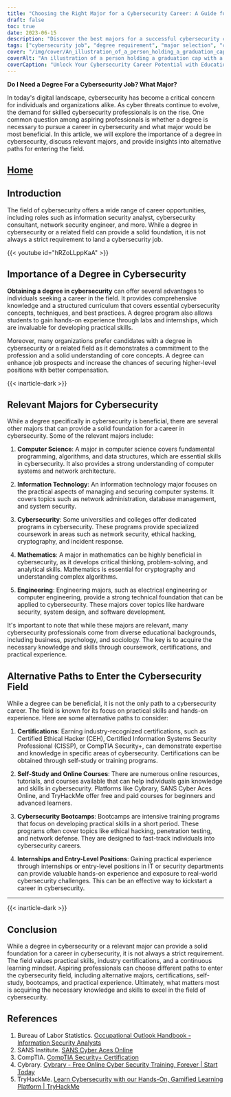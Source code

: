 ```yaml
---
title: "Choosing the Right Major for a Cybersecurity Career: A Guide for Aspiring Professionals"
draft: false
toc: true
date: 2023-06-15
description: "Discover the best majors for a successful cybersecurity career and learn how to navigate the path to becoming a skilled professional."
tags: ["cybersecurity job", "degree requirement", "major selection", "cybersecurity career path", "information security", "cyber threats", "career opportunities", "skills development", "industry certifications", "cybersecurity bootcamps", "self-study options", "online courses", "internship programs", "entry-level positions", "cybersecurity jobs", "cybersecurity education", "career guidance", "cybersecurity pathways", "best majors for cybersecurity", "cybersecurity curriculum", "information technology major", "computer science major", "mathematics major", "engineering major", "business and cybersecurity", "psychology and cybersecurity", "sociology and cybersecurity", "job prospects in cybersecurity", "practical skills in cybersecurity", "continuous learning in cybersecurity", "demand for cybersecurity professionals"]
cover: "/img/cover/An_illustration_of_a_person_holding_a_graduation_cap_with.png"
coverAlt: "An illustration of a person holding a graduation cap with a shield representing cybersecurity, symbolizing the need for education and skills in the field of cybersecurity. --aspect 16:9"
coverCaption: "Unlock Your Cybersecurity Career Potential with Education and Skills."
---
```


**Do I Need a Degree For a Cybersecurity Job? What Major?**

In today's digital landscape, cybersecurity has become a critical concern for individuals and organizations alike. As cyber threats continue to evolve, the demand for skilled cybersecurity professionals is on the rise. One common question among aspiring professionals is whether a degree is necessary to pursue a career in cybersecurity and what major would be most beneficial. In this article, we will explore the importance of a degree in cybersecurity, discuss relevant majors, and provide insights into alternative paths for entering the field.

## [Home](/cyber-security-career-playbook-start/)

## Introduction

The field of cybersecurity offers a wide range of career opportunities, including roles such as information security analyst, cybersecurity consultant, network security engineer, and more. While a degree in cybersecurity or a related field can provide a solid foundation, it is not always a strict requirement to land a cybersecurity job.

{{< youtube id="hRZoLLppKaA" >}}

## Importance of a Degree in Cybersecurity

**Obtaining a degree in cybersecurity** can offer several advantages to individuals seeking a career in the field. It provides comprehensive knowledge and a structured curriculum that covers essential cybersecurity concepts, techniques, and best practices. A degree program also allows students to gain hands-on experience through labs and internships, which are invaluable for developing practical skills.

Moreover, many organizations prefer candidates with a degree in cybersecurity or a related field as it demonstrates a commitment to the profession and a solid understanding of core concepts. A degree can enhance job prospects and increase the chances of securing higher-level positions with better compensation.

{{< inarticle-dark >}}

## Relevant Majors for Cybersecurity

While a degree specifically in cybersecurity is beneficial, there are several other majors that can provide a solid foundation for a career in cybersecurity. Some of the relevant majors include:

1. **Computer Science**: A major in computer science covers fundamental programming, algorithms, and data structures, which are essential skills in cybersecurity. It also provides a strong understanding of computer systems and network architecture.

2. **Information Technology**: An information technology major focuses on the practical aspects of managing and securing computer systems. It covers topics such as network administration, database management, and system security.

3. **Cybersecurity**: Some universities and colleges offer dedicated programs in cybersecurity. These programs provide specialized coursework in areas such as network security, ethical hacking, cryptography, and incident response.

4. **Mathematics**: A major in mathematics can be highly beneficial in cybersecurity, as it develops critical thinking, problem-solving, and analytical skills. Mathematics is essential for cryptography and understanding complex algorithms.

5. **Engineering**: Engineering majors, such as electrical engineering or computer engineering, provide a strong technical foundation that can be applied to cybersecurity. These majors cover topics like hardware security, system design, and software development.

It's important to note that while these majors are relevant, many cybersecurity professionals come from diverse educational backgrounds, including business, psychology, and sociology. The key is to acquire the necessary knowledge and skills through coursework, certifications, and practical experience.

## Alternative Paths to Enter the Cybersecurity Field

While a degree can be beneficial, it is not the only path to a cybersecurity career. The field is known for its focus on practical skills and hands-on experience. Here are some alternative paths to consider:

1. **Certifications**: Earning industry-recognized certifications, such as Certified Ethical Hacker (CEH), Certified Information Systems Security Professional (CISSP), or CompTIA Security+, can demonstrate expertise and knowledge in specific areas of cybersecurity. Certifications can be obtained through self-study or training programs.

2. **Self-Study and Online Courses**: There are numerous online resources, tutorials, and courses available that can help individuals gain knowledge and skills in cybersecurity. Platforms like Cybrary, SANS Cyber Aces Online, and TryHackMe offer free and paid courses for beginners and advanced learners.

3. **Cybersecurity Bootcamps**: Bootcamps are intensive training programs that focus on developing practical skills in a short period. These programs often cover topics like ethical hacking, penetration testing, and network defense. They are designed to fast-track individuals into cybersecurity careers.

4. **Internships and Entry-Level Positions**: Gaining practical experience through internships or entry-level positions in IT or security departments can provide valuable hands-on experience and exposure to real-world cybersecurity challenges. This can be an effective way to kickstart a career in cybersecurity.

______

{{< inarticle-dark >}}
## Conclusion

While a degree in cybersecurity or a relevant major can provide a solid foundation for a career in cybersecurity, it is not always a strict requirement. The field values practical skills, industry certifications, and a continuous learning mindset. Aspiring professionals can choose different paths to enter the cybersecurity field, including alternative majors, certifications, self-study, bootcamps, and practical experience. Ultimately, what matters most is acquiring the necessary knowledge and skills to excel in the field of cybersecurity.

## References

1. Bureau of Labor Statistics. [Occupational Outlook Handbook - Information Security Analysts](https://www.bls.gov/ooh/computer-and-information-technology/information-security-analysts.htm)
2. SANS Institute. [SANS Cyber Aces Online](https://www.cyberaces.org/)
3. CompTIA. [CompTIA Security+ Certification](https://www.comptia.org/certifications/security)
4. Cybrary. [Cybrary - Free Online Cyber Security Training, Forever | Start Today](https://www.cybrary.it/)
5. TryHackMe. [Learn Cybersecurity with our Hands-On, Gamified Learning Platform | TryHackMe](https://tryhackme.com/signup?referrer=5f651e437af6815dfbc2ab56)

